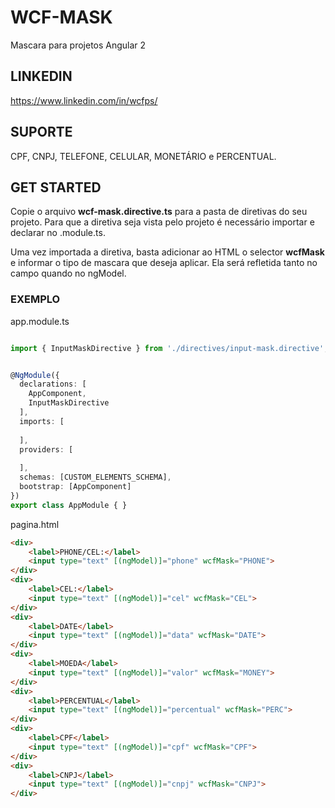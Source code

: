 # WCF-MASK
Mascara para projetos Angular 2

## LINKEDIN
https://www.linkedin.com/in/wcfps/

## SUPORTE
CPF, CNPJ, TELEFONE, CELULAR, MONETÁRIO e PERCENTUAL.

## GET STARTED

Copie o arquivo <b>wcf-mask.directive.ts</b> para a pasta de diretivas do seu projeto. Para que a diretiva seja vista pelo projeto é necessário importar e declarar no .module.ts.

Uma vez importada a diretiva, basta adicionar ao HTML o selector <b>wcfMask</b> e informar o tipo de mascara que deseja aplicar. Ela será refletida tanto no campo quando no ngModel.


### EXEMPLO
app.module.ts
```typescript

import { InputMaskDirective } from './directives/input-mask.directive';


@NgModule({
  declarations: [
    AppComponent,
    InputMaskDirective
  ],
  imports: [
   
  ],
  providers: [
  
  ],
  schemas: [CUSTOM_ELEMENTS_SCHEMA],
  bootstrap: [AppComponent]
})
export class AppModule { }
```
pagina.html
```html
<div>
    <label>PHONE/CEL:</label>
    <input type="text" [(ngModel)]="phone" wcfMask="PHONE">
</div>
<div>
    <label>CEL:</label>
    <input type="text" [(ngModel)]="cel" wcfMask="CEL">
</div>
<div>
    <label>DATE</label>
    <input type="text" [(ngModel)]="data" wcfMask="DATE">
</div>
<div>
    <label>MOEDA</label>
    <input type="text" [(ngModel)]="valor" wcfMask="MONEY">
</div>
<div>
    <label>PERCENTUAL</label>
    <input type="text" [(ngModel)]="percentual" wcfMask="PERC">
</div>
<div>
    <label>CPF</label>
    <input type="text" [(ngModel)]="cpf" wcfMask="CPF">
</div>
<div>
    <label>CNPJ</label>
    <input type="text" [(ngModel)]="cnpj" wcfMask="CNPJ">
</div>
```
